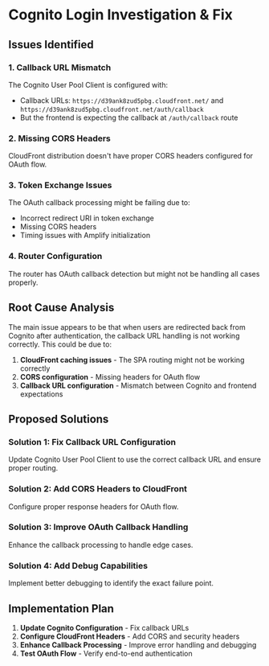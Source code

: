 # Cognito Login Investigation & Fix

## Issues Identified

### 1. **Callback URL Mismatch**
The Cognito User Pool Client is configured with:
- Callback URLs: `https://d39ank8zud5pbg.cloudfront.net/` and `https://d39ank8zud5pbg.cloudfront.net/auth/callback`
- But the frontend is expecting the callback at `/auth/callback` route

### 2. **Missing CORS Headers**
CloudFront distribution doesn't have proper CORS headers configured for OAuth flow.

### 3. **Token Exchange Issues**
The OAuth callback processing might be failing due to:
- Incorrect redirect URI in token exchange
- Missing CORS headers
- Timing issues with Amplify initialization

### 4. **Router Configuration**
The router has OAuth callback detection but might not be handling all cases properly.

## Root Cause Analysis

The main issue appears to be that when users are redirected back from Cognito after authentication, the callback URL handling is not working correctly. This could be due to:

1. **CloudFront caching issues** - The SPA routing might not be working correctly
2. **CORS configuration** - Missing headers for OAuth flow
3. **Callback URL configuration** - Mismatch between Cognito and frontend expectations

## Proposed Solutions

### Solution 1: Fix Callback URL Configuration
Update Cognito User Pool Client to use the correct callback URL and ensure proper routing.

### Solution 2: Add CORS Headers to CloudFront
Configure proper response headers for OAuth flow.

### Solution 3: Improve OAuth Callback Handling
Enhance the callback processing to handle edge cases.

### Solution 4: Add Debug Capabilities
Implement better debugging to identify the exact failure point.

## Implementation Plan

1. **Update Cognito Configuration** - Fix callback URLs
2. **Configure CloudFront Headers** - Add CORS and security headers
3. **Enhance Callback Processing** - Improve error handling and debugging
4. **Test OAuth Flow** - Verify end-to-end authentication